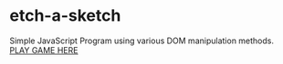 # etch-a-sketch
Simple JavaScript Program using various DOM manipulation methods.</br>
[PLAY GAME HERE](https://htmlpreview.github.io/?https://github.com/nloc1929/etch-a-sketch/blob/main/index.html)
